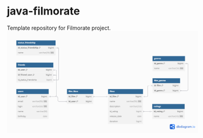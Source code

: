 # java-filmorate
Template repository for Filmorate project.
![Схема базы данных.](images/database.png)